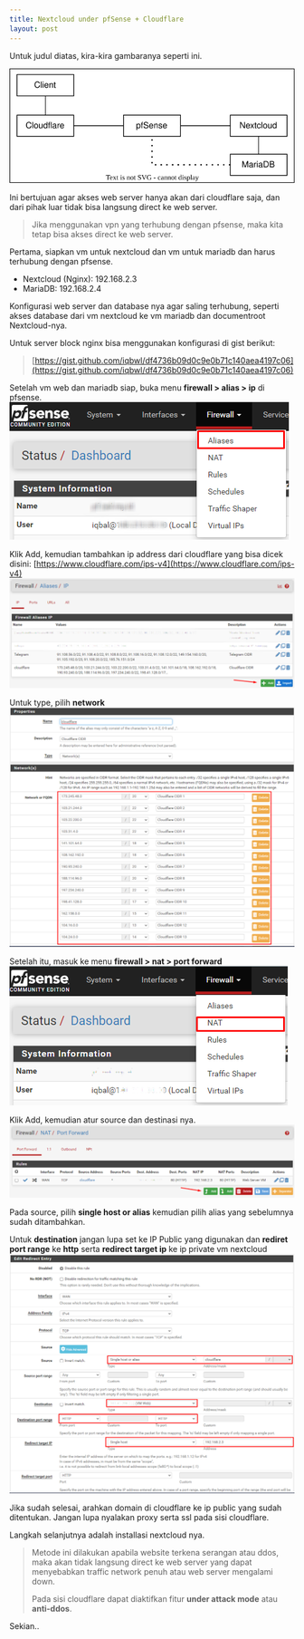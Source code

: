 ```yaml
---
title: Nextcloud under pfSense + Cloudflare
layout: post
---
```


Untuk judul diatas, kira-kira gambaranya seperti ini.

![NextCloud + pfSense + Cloudflare](img/nextcloud/nextcloud.svg)

Ini bertujuan agar akses web server hanya akan dari cloudflare saja, dan dari pihak luar tidak bisa langsung direct ke web server.

> Jika menggunakan vpn yang terhubung dengan pfsense, maka kita tetap bisa akses direct ke web server.

Pertama, siapkan vm untuk nextcloud dan vm untuk mariadb dan harus terhubung dengan pfsense.

- Nextcloud (Nginx): 192.168.2.3
- MariaDB: 192.168.2.4

Konfigurasi web server dan database nya agar saling terhubung, seperti akses database dari vm nextcloud ke vm mariadb dan documentroot Nextcloud-nya.

Untuk server block nginx bisa menggunakan konfigurasi di gist berikut:
> [https://gist.github.com/iqbwl/df4736b09d0c9e0b71c140aea4197c06](https://gist.github.com/iqbwl/df4736b09d0c9e0b71c140aea4197c06)

Setelah vm web dan mariadb siap, buka menu **firewall > alias > ip** di pfsense.
![Alias](img/nextcloud/Screenshot_1.png)

Klik Add, kemudian tambahkan ip address dari cloudflare yang bisa dicek disini: [https://www.cloudflare.com/ips-v4](https://www.cloudflare.com/ips-v4)
![IP](img/nextcloud/Screenshot_3.png)

Untuk type, pilih **network**
![Add Network](img/nextcloud/Screenshot_4.png)

Setelah itu, masuk ke menu **firewall > nat > port forward**
![Nat](img/nextcloud/Screenshot_2.png)

Klik Add, kemudian atur source dan destinasi nya.
![Port Forward](img/nextcloud/Screenshot_5.png)

Pada source, pilih **single host or alias** kemudian pilih alias yang sebelumnya sudah ditambahkan.

Untuk **destination** jangan lupa set ke IP Public yang digunakan dan **rediret port range** ke **http** serta **redirect target ip** ke ip private vm nextcloud
![Config](img/nextcloud/Screenshot_6.png)

Jika sudah selesai, arahkan domain di cloudflare ke ip public yang sudah ditentukan. Jangan lupa nyalakan proxy serta ssl pada sisi cloudflare.

Langkah selanjutnya adalah installasi nextcloud nya.

> Metode ini dilakukan apabila website terkena serangan atau ddos, maka akan tidak langsung direct ke web server yang dapat menyebabkan traffic network penuh atau web server mengalami down.
>
> Pada sisi cloudflare dapat diaktifkan fitur **under attack mode** atau **anti-ddos**.

Sekian..